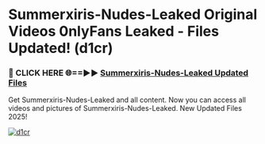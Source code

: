 # Summerxiris-Nudes-Leaked Original Videos 0nlyFans Leaked - Files Updated! (d1cr)

<h3>🔴 CLICK HERE 🌐==►► <a href="https://tinyurl.com/4mcuefdz" rel="nofollow">Summerxiris-Nudes-Leaked Updated Files</a></h3>

Get Summerxiris-Nudes-Leaked and all content. Now you can access all videos and pictures of Summerxiris-Nudes-Leaked. New Updated Files 2025!

[![d1cr](https://i.imgur.com/StAQSOY.gif)](https://tinyurl.com/4mcuefdz)
